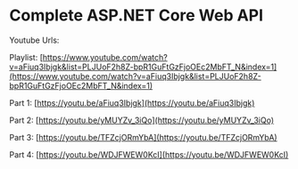 # Complete ASP.NET Core Web API

Youtube Urls:

Playlist: [https://www.youtube.com/watch?v=aFiuq3Ibjgk&list=PLJUoF2h8Z-bpR1GuFtGzFjoOEc2MbFT_N&index=1](https://www.youtube.com/watch?v=aFiuq3Ibjgk&list=PLJUoF2h8Z-bpR1GuFtGzFjoOEc2MbFT_N&index=1) 

Part 1: [https://youtu.be/aFiuq3Ibjgk](https://youtu.be/aFiuq3Ibjgk)

Part 2: [https://youtu.be/yMUYZv_3iQo](https://youtu.be/yMUYZv_3iQo)

Part 3: [https://youtu.be/TFZcjORmYbA](https://youtu.be/TFZcjORmYbA)

Part 4: [https://youtu.be/WDJFWEW0KcI](https://youtu.be/WDJFWEW0KcI)
